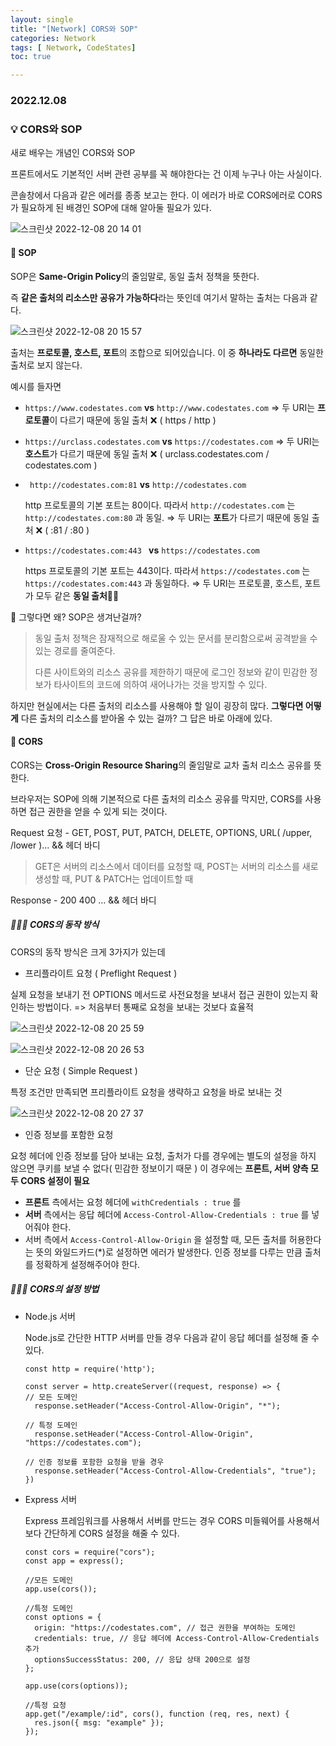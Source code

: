 ```yaml
---
layout: single
title: "[Network] CORS와 SOP"
categories: Network
tags: [ Network, CodeStates]
toc: true

---
```


### 2022.12.08

### 💡  CORS와 SOP

새로 배우는 개념인 CORS와 SOP 

프론트에서도 기본적인 서버 관련 공부를 꼭 해야한다는 건 이제 누구나 아는 사실이다. 

콘솔창에서 다음과 같은 에러를 종종 보고는 한다. 이 에러가 바로 CORS에러로 CORS가 필요하게 된 배경인 SOP에 대해 알아둘 필요가 있다. 

![스크린샷 2022-12-08 20 14 01](https://user-images.githubusercontent.com/104547038/206432867-0c171ab8-b4f0-4a03-ae7a-6381b26642b8.png)

#### 📌 SOP

SOP은 **Same-Origin Policy**의 줄임말로, 동일 출처 정책을 뜻한다.

즉 **같은 출처의 리소스만 공유가 가능하다**라는 뜻인데 여기서 말하는 출처는 다음과 같다. 

![스크린샷 2022-12-08 20 15 57](https://user-images.githubusercontent.com/104547038/206433243-04d190f2-45f4-435f-b59f-62524631b0c7.png)

출처는 **프로토콜, 호스트, 포트**의 조합으로 되어있습니다. 이 중 **하나라도 다르면** 동일한 출처로 보지 않는다. 

예시를 들자면

- `https://www.codestates.com` **vs** `http://www.codestates.com` ⇒ 두 URI는 **프로토콜**이 다르기 때문에 동일 출처 ❌ ( https / http )

- `https://urclass.codestates.com` **vs** `https://codestates.com` ⇒ 두 URI는 **호스트**가 다르기 때문에 동일 출처 ❌ ( urclass.codestates.com / codestates.com )

- ` http://codestates.com:81` **vs** `http://codestates.com`

  http 프로토콜의 기본 포트는 80이다. 따라서 `http://codestates.com` 는 `http://codestates.com:80` 과 동일. ⇒ 두 URI는 **포트**가 다르기 때문에 동일 출처 ❌ ( :81 / :80 )

- `https://codestates.com:443 ` **vs** `https://codestates.com`

  https 프로토콜의 기본 포트는 443이다. 따라서 `https://codestates.com` 는 `https://codestates.com:443` 과 동일하다. ⇒ 두 URI는 프로토콜, 호스트, 포트가 모두 같은 **동일 출처**🙆‍♂️

🧐 그렇다면 왜? SOP은 생겨난걸까? 

> 동일 출처 정책은 잠재적으로 해로울 수 있는 문서를 분리함으로써 공격받을 수 있는 경로를 줄여준다. 
>
> 다른 사이트와의 리소스 공유를 제한하기 때문에 로그인 정보와 같이 민감한 정보가 타사이트의 코드에 의하여 새어나가는 것을 방지할 수 있다. 

하지만 현실에서는 다른 출처의 리소스를 사용해야 할 일이 굉장히 많다. **그렇다면 어떻게** 다른 출처의 리소스를 받아올 수 있는 걸까? 그 답은 바로 아래에 있다. 

#### 📌 CORS

 CORS는 **Cross-Origin Resource Sharing**의 줄임말로 교차 출처 리소스 공유를 뜻한다.

브라우저는 SOP에 의해 기본적으로 다른 출처의 리소스 공유를 막지만, CORS를 사용하면 접근 권한을 얻을 수 있게 되는 것이다.

Request 요청 - GET, POST, PUT, PATCH, DELETE, OPTIONS, URL( /upper, /lower )...    && 헤더 바디

> GET은 서버의 리소스에서 데이터를 요청할 때, POST는 서버의 리소스를 새로 생성할 때, PUT & PATCH는 업데이트할 때 

Response - 200 400 ... && 헤더 바디

##### 👨🏻‍💻 CORS의 동작 방식

CORS의 동작 방식은 크게 3가지가 있는데 

* 프리플라이트 요청 ( Preflight Request )

 실제 요청을 보내기 전 OPTIONS 메서드로 사전요청을 보내서 접근 권한이 있는지 확인하는 방법이다. => 처음부터 통째로 요청을 보내는 것보다 효율적

![스크린샷 2022-12-08 20 25 59](https://user-images.githubusercontent.com/104547038/206435076-8f012b15-91da-411c-ad96-45fbc909f101.png)

![스크린샷 2022-12-08 20 26 53](https://user-images.githubusercontent.com/104547038/206435237-b4c4bcd5-05cd-4f1f-9fb3-8ad46c0ff75b.png)



* 단순 요청 ( Simple Request )

특정 조건만 만족되면 프리플라이트 요청을 생략하고 요청을 바로 보내는 것 

![스크린샷 2022-12-08 20 27 37](https://user-images.githubusercontent.com/104547038/206435370-4c314943-c139-4058-bf75-eb028f9dc90d.png)

* 인증 정보를 포함한 요청 

요청 헤더에 인증 정보를 담아 보내는 요청, 출처가 다를 경우에는 별도의 설정을 하지 않으면 쿠키를 보낼 수 없다( 민감한 정보이기 때문 ) 이 경우에는 **프론트, 서버 양측 모두 CORS 설정이 필요**

- **프론트** 측에서는 요청 헤더에 `withCredentials : true` 를 
- **서버** 측에서는 응답 헤더에 `Access-Control-Allow-Credentials : true` 를 넣어줘야 한다.
- 서버 측에서 `Access-Control-Allow-Origin` 을 설정할 때, 모든 출처를 허용한다는 뜻의 와일드카드(*)로 설정하면 에러가 발생한다. 인증 정보를 다루는 만큼 출처를 정확하게 설정해주어야 한다.

##### 👨🏻‍💻 CORS의 설정 방법

* Node.js 서버 

  Node.js로 간단한 HTTP 서버를 만들 경우 다음과 같이 응답 헤더를 설정해 줄 수 있다. 

  ```react
  const http = require('http');
  
  const server = http.createServer((request, response) => {
  // 모든 도메인
    response.setHeader("Access-Control-Allow-Origin", "*");
  
  // 특정 도메인
    response.setHeader("Access-Control-Allow-Origin", "https://codestates.com");
  
  // 인증 정보를 포함한 요청을 받을 경우
    response.setHeader("Access-Control-Allow-Credentials", "true");
  })
  ```

  

* Express 서버

  Express 프레임워크를 사용해서 서버를 만드는 경우 CORS 미들웨어를 사용해서 보다 간단하게 CORS 설정을 해줄 수 있다. 

  ```react
  const cors = require("cors");
  const app = express();
  
  //모든 도메인
  app.use(cors());
  
  //특정 도메인
  const options = {
    origin: "https://codestates.com", // 접근 권한을 부여하는 도메인
    credentials: true, // 응답 헤더에 Access-Control-Allow-Credentials 추가
    optionsSuccessStatus: 200, // 응답 상태 200으로 설정
  };
  
  app.use(cors(options));
  
  //특정 요청
  app.get("/example/:id", cors(), function (req, res, next) {
    res.json({ msg: "example" });
  });
  ```

  

